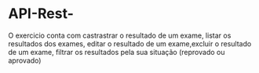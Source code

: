 # API-Rest-
O exercicio conta com castrastrar o resultado de um exame, listar os resultados dos exames, editar o resultado de um exame,excluir o resultado de um exame, filtrar os resultados pela sua situação (reprovado ou aprovado)
